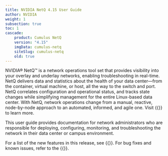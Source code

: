 ```yaml
---
title: NVIDIA NetQ 4.15 User Guide
author: NVIDIA
weight: 1
subsection: true
toc: 1
cascade:
    product: Cumulus NetQ
    version: "4.15"
    imgData: cumulus-netq
    siteSlug: cumulus-netq
    old: true
---
```


NVIDIA® NetQ™ is a network operations tool set that provides visibility into your overlay and underlay networks, enabling troubleshooting in real-time. NetQ delivers data and statistics about the health of your data center—from the container, virtual machine, or host, all the way to the switch and port. NetQ correlates configuration and operational status, and tracks state changes while simplifying management for the entire Linux-based data center. With NetQ, network operations change from a manual, reactive, node-by-node approach to an automated, informed, and agile one. Visit {{<exlink url="https://www.nvidia.com/en-us/networking/ethernet-switching/netq/" text="Network Operations with NetQ">}} to learn more.

This user guide provides documentation for network administrators who are responsible for deploying, configuring, monitoring, and troubleshooting the network in their data center or campus environment.

For a list of the new features in this release, see {{<link title="What's New" text="What's New">}}. For bug fixes and known issues, refer to the {{<link title="NVIDIA NetQ 4.15 Release Notes" text="release notes">}}. 
